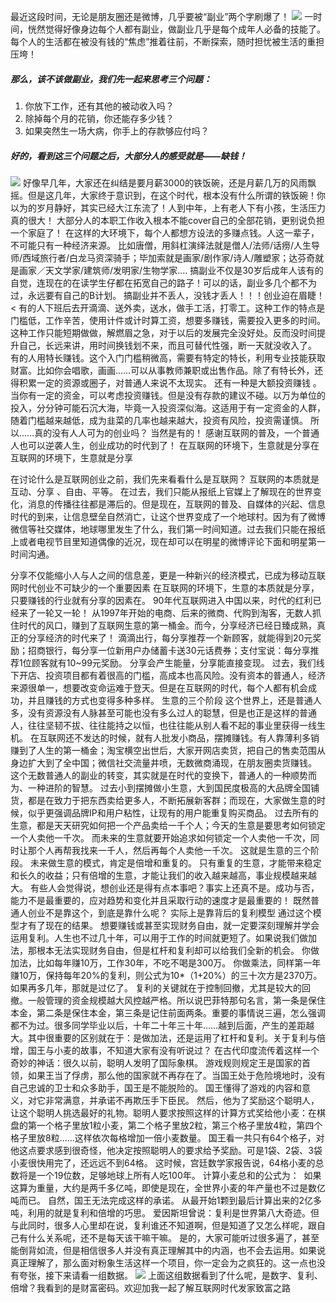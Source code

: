 最近这段时间，无论是朋友圈还是微博，几乎要被“副业”两个字刷爆了！
![](http://static.fenxianglife.com/discover/52b9f78f14da9274b78b819d96ca4b71.jpg)
一时间，恍然觉得好像身边每个人都有副业，做副业几乎是每个成年人必备的技能了。每个人的生活都在被没有钱的“焦虑”推着往前，不断探索，随时担忧被生活的重担压垮！
##### 那么，该不该做副业，我们先一起来思考三个问题：
1. 你放下工作，还有其他的被动收入吗？
2. 除掉每个月的花销，你还能存多少钱？
3. 如果突然生一场大病，你手上的存款够应付吗？

##### 好的，看到这三个问题之后，大部分人的感受就是——缺钱！
![](http://static.fenxianglife.com/discover/16c977e83e5af639df2bec04e86abb0e.jpg)
好像早几年，大家还在纠结是要月薪3000的铁饭碗，还是月薪几万的风雨飘摇。但是这几年，大家终于意识到，在这个时代，根本没有什么所谓的铁饭碗！你以为的岁月静好，其实已经大江东流了！人到中年，上有老人下有小孩，生活压力真的很大！
大部分人的本职工作收入根本不能cover自己的全部花销，更别说负担一个家庭了！
在这样的大环境下，每个人都想方设法的多赚点钱。人这一辈子，不可能只有一种经济来源。
比如唐僧，用斜杠演绎法就是僧人/法师/话痨/人生导师/西域旅行者/白龙马资深骑手；毕加索就是画家/剧作家/诗人/雕塑家；达芬奇就是画家／天文学家/建筑师/发明家/生物学家....
搞副业不仅是30岁后成年人该有的自觉，连现在的在读学生仔都在拓宽自己的路子！可以的话，副业多几个都不为过，永远要有自己的B计划。
搞副业并不丢人，没钱才丢人！！！创业迫在眉睫！<
有的人下班后去开滴滴、送外卖，送水，做手工活，打零工。这种工作的特点是门槛低，工作辛苦，使用计件或计时算工资，想要多赚钱，需要投入更多的时间。这种工作只能短期做做，解燃眉之急，对于以后的发展完全没好处。反而没时间提升自己，长远来讲，用时间换钱划不来，而且可替代性强，断一天就没收入了。
有的人用特长赚钱。这个入门门槛稍微高，需要有特定的特长，利用专业技能获取财富。比如你会唱歌，画画……可以从事教师兼职或出售作品。除了有特长外，还得积累一定的资源或圈子，对普通人来说不太现实。
还有一种是大额投资赚钱&nbsp;。当你有一定的资金，可以考虑投资赚钱。但是没有存款的建议不碰。以万为单位的投入，分分钟可能石沉大海，毕竟一入投资深似海。这适用于有一定资金的人群，随着门槛越来越低，成为韭菜的几率也越来越大，投资有风险，投资需谨慎。
所以……真的没有人人可为的创业吗？
当然是有的！
感谢互联网的普及，一个普通人也可以逆袭人生，创业成功的时代到了！
在互联网的环境下，生意就是分享在互联网的环境下，生意就是分享

在讨论什么是互联网创业之前，我们先来看看什么是互联网？
互联网的本质就是互动、分享&nbsp;、自由、平等。
在过去，我们只能从报纸上官媒上了解现在的世界变化，消息的传播往往都是滞后的。但是现在，互联网的普及、自媒体的兴起、信息时代的到来，让信息壁垒自然消亡，让这个世界变成了一个地球村。因为有了微博微信等社交媒体，地球哪里发生了什么，我们第一时间知道。过去我们只能在报纸上或者电视节目里知道偶像的近况，现在却可以在明星的微博评论下面和明星第一时间沟通。

分享不仅能缩小人与人之间的信息差，更是一种新兴的经济模式，已成为移动互联网时代创业不可缺少的一个重要因素
在互联网的环境下，生意的本质就是分享，只要赚钱的行业就有分享的因素在。
90年代互联网进入中国以来，时代的红利已经来了一轮又一轮！
从1997年开始的电商、后来的微商、代购到淘客，无数人抓住时代的风口，赚到了互联网生意的第一桶金。而今，分享经济已经日臻成熟，真正的分享经济的时代来了！
滴滴出行，每分享推荐一个新顾客，就能得到20元奖励；招商银行，每分享一位新用户办储蓄卡送30元话费券；支付宝说：每分享推荐1位顾客就有10~99元奖励。
分享会产生能量，分享能直接变现。
过去，我们线下开店、投资项目都有着很高的门槛，高成本也高风险。没有资本的普通人，经济来源很单一，想要改变命运难于登天。但是在互联网的时代，每个人都有机会成功，并且赚钱的方式也变得多种多样。
生意的三个阶段
这个世界上，还是普通人多，没有资源没有人脉甚至可能也没有多么过人的聪慧，但是也正是这样的普通人，往往坚韧不拔、往往能持之以恒，也往往能从别人看不起的事业里获得一线生机。
在互联网还不发达的时候，就有人批发小商品，摆摊赚钱。有人靠薄利多销赚到了人生的第一桶金；淘宝横空出世后，大家开网店卖货，把自己的售卖范围从身边扩大到了全中国；微信社交流量井喷，无数微商涌现，在朋友圈卖货赚钱。
这个无数普通人的副业的转变，其实就是在时代的变换下，普通人的一种顺势而为、一种进阶的智慧。
过去小到摆摊做小生意，大到国民度极高的大品牌全国铺货，都是在致力于把东西卖给更多人，不断拓展新客群；而现在，大家做生意的时候，似乎更强调品牌IP和用户粘性，让现有的用户能重复购买商品。
过去所有的生意，都是天天研究如何把一个产品卖给一千个人；今天的生意是要思考如何锁定一个人卖他一千次。
而未来的生意就要开始追求如何锁定一个人卖他一千次，同时让那个人再帮我找来一千人，然后再每个人卖他一千次。
这就是生意的三个阶段。
未来做生意的模式，肯定是倍增和重复的。
只有重复的生意，才能带来稳定和长久的收益；只有倍增的生意，才能让我们的收入越来越高，事业规模越来越大。
有些人会觉得说，想创业还是得有点本事吧？事实上还真不是。成功与否，能力不是最重要的，应对趋势和变化并且采取行动的速度才是最重要的！
既然普通人创业不是靠这个，到底是靠什么呢？
实际上是靠背后的复利模型
通过这个模型才有了现在的结果。
想要赚钱或甚至实现财务自由，就一定要深刻理解并学会运用复利。人生也不过几十年，可以用于工作的时间就更短了。如果说我们做加法，那根本无法实现财务自由，但是杠杆和复利却可以给我们全新的机会。
你做加法，比如每年赚10万，工作30年，不吃不喝是300万。
你做乘法，同样第一年赚10万，保持每年20%的复利，则公式为10*（1+20%）的三十次方是2370万。如果再多几年，那就是过亿了。
复利的关键就在于控制回撤，尤其是较大的回撤。一般管理的资金规模越大风控越严格。所以说巴菲特那句名言，第一条是保住本金，第二条是保住本金，第三条是记住前面两条。重要的事情说三遍，怎么强调都不为过。很多同学毕业以后，十年二十年三十年……越到后面，产生的差距越大。其中很重要的区别就在于：是做加法，还是运用了杠杆和复利。关于复利与倍增，国王与小麦的故事，不知道大家有没有听说过？
在古代印度流传着这样一个奇妙的神话：很久以前，聪明人发明了国际象棋。
游戏规则规定王是国家的首领，如果王当了俘虏，那么他的国家就不再存在了。当国王处于危险境地时，没有自己忠诚的卫士和众多助手，国王是不能脱险的。
国王懂得了游戏的内容和意义，对它非常满意，并承诺不再欺压手下臣民。
然后，他为了奖励这个聪明人，让这个聪明人挑选最好的礼物。聪明人要求按照这样的计算方式奖给他小麦：在棋盘的第一个格子里放1粒小麦，第二个格子里放2粒，第三个格子里放4粒，第四个格子里放8粒......这样依次每格增加一倍小麦数量。
国王看一共只有64个格子，对他这点要求感到很奇怪，他决定按照聪明人的要求给予奖励。可是1袋、2袋、3袋小麦很快用完了，还远远不到64格。
这时候，宫廷数学家报告说，64格小麦的总数将是一个19位数，足够地球上所有人吃100年。
计算小麦总和的公式为：&nbsp;
如果这算为重量，大约是两千多亿吨，即使是现在，全世界小麦的年产量也不过是数亿吨而已。
自然，国王无法完成这样的承诺。
从最开始1颗到最后计算出来的2亿多吨，利用的就是复利和倍增的巧思。
爱因斯坦曾说：复利是世界第八大奇迹。但与此同时，很多人心里却在说，复利谁还不知道啊，但是知道了又怎么样呢，跟自己有什么关系呢，还不是每天该干嘛干嘛。
是的，大家可能听过很多遍了，甚至能倒背如流，但是相信很多人并没有真正理解其中的内涵，也不会去运用。如果说真正理解了，那么面对粉象生活这样一个项目，你一定会为之疯狂的。这一点也没有夸张，接下来请看一组数据。
<img src="http://static.fenxianglife.com/discover/5ec0b60d0409c23220a47bf3f65a3cbd.jpg" />
 上面这组数据看到了什么呢，是数字、复利、倍增？我看到的是财富密码。欢迎加我一起了解互联网时代发家致富之路
 
 
